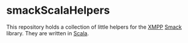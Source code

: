 # smackScalaHelpers

This repository holds a collection of little helpers for the
[XMPP](http://xmpp.org/) [Smack](http://www.igniterealtime.org/projects/smack/)
library. They are written in [Scala](http://www.scala-lang.org/).
